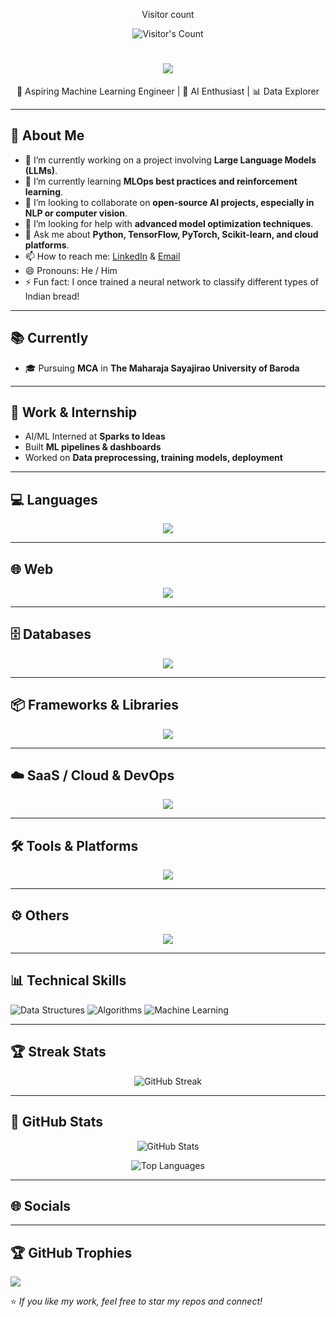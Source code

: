 <div align="center">
  <p>Visitor count</p>
  <img src="https://komarev.com/ghpvc/?username=karannakum197" alt="Visitor's Count" />
</div>
<h1 align="center">
    <img src="https://readme-typing-svg.herokuapp.com/?font=Inter&size=48&center=true&vCenter=true&width=500&height=70&color=4493F8&duration=4000&lines=Hi+There!+👋;+I'm+Karan+Nakum!;" />
</h1>
<p align="center">🤖 Aspiring Machine Learning Engineer | 🧠 AI Enthusiast | 📊 Data Explorer</p>

---
## 🚀 About Me
- 🔭 I’m currently working on a project involving **Large Language Models (LLMs)**.
- 🌱 I’m currently learning **MLOps best practices and reinforcement learning**.
- 👯 I’m looking to collaborate on **open-source AI projects, especially in NLP or computer vision**.
- 🤔 I’m looking for help with **advanced model optimization techniques**.
- 💬 Ask me about **Python, TensorFlow, PyTorch, Scikit-learn, and cloud platforms**.
- 📫 How to reach me: [LinkedIn](https://linkedin.com/in/karannakum) & [Email](karannakum456@gmail.com)
- 😄 Pronouns: He / Him
- ⚡ Fun fact: I once trained a neural network to classify different types of Indian bread!

---
## 📚 Currently
- 🎓 Pursuing **MCA** in **The Maharaja Sayajirao University of Baroda**

---

## 💼 Work & Internship
- AI/ML Interned at **Sparks to Ideas**
- Built **ML pipelines & dashboards**
- Worked on **Data preprocessing, training models, deployment**

---

## 💻 Languages
<p align="center">
  <a href="https://skillicons.dev">
    <img src="https://skillicons.dev/icons?i=c,cpp,cs,java,python" />
  </a>
</p>

---

## 🌐 Web
<p align="center">
  <a href="https://skillicons.dev">
    <img src="https://skillicons.dev/icons?i=html,css,php,js" />
  </a>
</p>

---

## 🗄 Databases
<p align="center">
  <a href="https://skillicons.dev">
    <img src="https://skillicons.dev/icons?i=mysql,sqlite,firebase,supabase" />
  </a>
</p>

---
## 📦 Frameworks & Libraries

<p align="center">
  <a href="https://skillicons.dev">
    <img src="https://skillicons.dev/icons?i=pytorch,tensorflow,sklearn,opencv,flask,dotnet" />
  </a>
</p>

---

## ☁️ SaaS / Cloud & DevOps

<p align="center">
  <a href="https://skillicons.dev">
    <img src="https://skillicons.dev/icons?i=aws,vercel,azure,firebase,gcp" />
  </a>
</p>

---
## 🛠 Tools & Platforms

<p align="center">
  <a href="https://skillicons.dev">
    <img src="https://skillicons.dev/icons?i=androidstudio,anaconda,visualstudio,vscode,arduino,sublime" />
  </a>
</p>

---

## ⚙️ Others
<p align="center">
  <a href="https://skillicons.dev">
    <img src="https://skillicons.dev/icons?i=raspberrypi,git,github,androidstudio,anaconda,discord" />
  </a>
</p>

---

## 📊 Technical Skills
![Data Structures](https://img.shields.io/badge/Data%20Structures-orange?style=for-the-badge)
![Algorithms](https://img.shields.io/badge/Algorithms-yellow?style=for-the-badge)
![Machine Learning](https://img.shields.io/badge/Machine%20Learning-red?style=for-the-badge)

---

## 🏆 Streak Stats
<p align="center">
  <img src="https://github-readme-streak-stats.herokuapp.com/?user=KaranNakum197&theme=radical" alt="GitHub Streak"/>
</p>

---

## 🚀 GitHub Stats
<p align="center">
  <img src="https://github-readme-stats.vercel.app/api?username=KaranNakum197&show_icons=true&theme=radical" alt="GitHub Stats"/>
</p>
<p align="center">
  <img src="https://github-readme-stats.vercel.app/api/top-langs/?username=KaranNakum197&layout=compact&theme=radical" alt="Top Languages"/>
</p>

---
## 🌐 Socials


---



## 🏆 GitHub Trophies
![](https://github-profile-trophy.vercel.app/?username=karannakum197&theme=radical&no-frame=false&no-bg=true&margin-w=4)

⭐ *If you like my work, feel free to star my repos and connect!*



